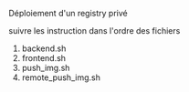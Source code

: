 Déploiement d'un registry privé

suivre les instruction dans l'ordre des fichiers 
1. backend.sh
2. frontend.sh
3. push_img.sh
4. remote_push_img.sh